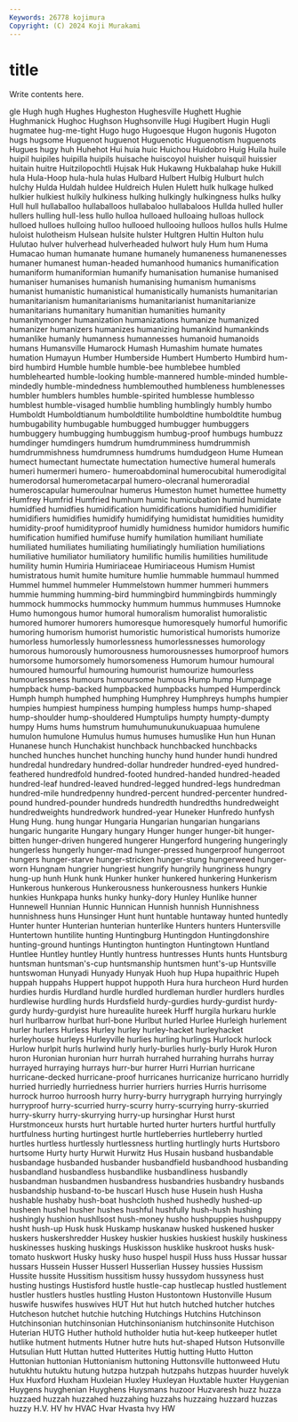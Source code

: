 ```yaml
---
Keywords: 26778 kojimura
Copyright: (C) 2024 Koji Murakami
---
```


# title

Write contents here.



gle Hugh hugh Hughes Hugheston
Hughesville Hughett Hughie Hughmanick Hughoc Hughson Hughsonville Hugi Hugibert Hugin
Hugli hugmatee hug-me-tight Hugo hugo Hugoesque Hugon hugonis Hugoton hugs
hugsome Huguenot huguenot Huguenotic Huguenotism huguenots Hugues hugy huh Huhehot
Hui huia huic Huichou Huidobro Huig Huila huile huipil huipiles
huipilla huipils huisache huiscoyol huisher huisquil huissier huitain huitre Huitzilopochtli
Hujsak Huk Hukawng Hukbalahap huke Hukill hula Hula-Hoop hula-hula hulas
Hulbard Hulbert Hulbig Hulburt hulch hulchy Hulda Huldah huldee Huldreich
Hulen Hulett hulk hulkage hulked hulkier hulkiest hulkily hulkiness hulking
hulkingly hulkingness hulks hulky Hull hull hullaballoo hullaballoos hullabaloo hullabaloos
Hullda hulled huller hullers hulling hull-less hullo hulloa hulloaed hulloaing
hulloas hullock hulloed hulloes hulloing hulloo hullooed hullooing hulloos hullos
hulls Hulme huloist hulotheism Hulsean hulsite hulster Hultgren Hultin Hulton
hulu Hulutao hulver hulverhead hulverheaded hulwort huly Hum hum Huma
Humacao human humanate humane humanely humaneness humanenesses humaner humanest human-headed
humanhood humanics humanification humaniform humaniformian humanify humanisation humanise humanised humaniser
humanises humanish humanising humanism humanisms humanist humanistic humanistical humanistically humanists
humanitarian humanitarianism humanitarianisms humanitarianist humanitarianize humanitarians humanitary humanitian humanities humanity
humanitymonger humanization humanizations humanize humanized humanizer humanizers humanizes humanizing humankind
humankinds humanlike humanly humanness humannesses humanoid humanoids humans Humansville Humarock
Humash Humashim humate humates humation Humayun Humber Humberside Humbert Humberto
Humbird hum-bird humbird Humble humble humble-bee humblebee humbled humblehearted humble-looking
humble-mannered humble-minded humble-mindedly humble-mindedness humblemouthed humbleness humblenesses humbler humblers humbles
humble-spirited humblesse humblesso humblest humble-visaged humblie humbling humblingly humbly humbo
Humboldt Humboldtianum humboldtilite humboldtine humboldtite humbug humbugability humbugable humbugged humbugger
humbuggers humbuggery humbugging humbuggism humbug-proof humbugs humbuzz humdinger humdingers humdrum
humdrumminess humdrummish humdrummishness humdrumness humdrums humdudgeon Hume Humean humect humectant
humectate humectation humective humeral humerals humeri humermeri humero- humeroabdominal humerocubital
humerodigital humerodorsal humerometacarpal humero-olecranal humeroradial humeroscapular humeroulnar humerus Humeston humet
humettee humetty Humfrey Humfrid Humfried humhum humic humicubation humid humidate
humidfied humidfies humidification humidifications humidified humidifier humidifiers humidifies humidify humidifying
humidistat humidities humidity humidity-proof humidityproof humidly humidness humidor humidors humific
humification humified humifuse humify humilation humiliant humiliate humiliated humiliates humiliating
humiliatingly humiliation humiliations humiliative humiliator humiliatory humilific humilis humilities humilitude
humility humin Humiria Humiriaceae Humiriaceous Humism Humist humistratous humit humite
humiture humlie hummable hummaul hummed Hummel hummel hummeler Hummelstown hummer
hummeri hummers hummie humming humming-bird hummingbird hummingbirds hummingly hummock hummocks
hummocky hummum hummus hummuses Humnoke Humo humongous humor humoral humoralism
humoralist humoralistic humored humorer humorers humoresque humoresquely humorful humorific humoring
humorism humorist humoristic humoristical humorists humorize humorless humorlessly humorlessness humorlessnesses
humorology humorous humorously humorousness humorousnesses humorproof humors humorsome humorsomely humorsomeness
Humorum humour humoural humoured humourful humouring humourist humourize humourless humourlessness
humours humoursome humous Hump hump Humpage humpback hump-backed humpbacked humpbacks
humped Humperdinck Humph humph humphed humphing Humphrey Humphreys humphs humpier
humpies humpiest humpiness humping humpless humps hump-shaped hump-shoulder hump-shouldered Humptulips
humpty humpty-dumpty humpy Hums hums humstrum humuhumunukunukuapuaa humulene humulon humulone
Humulus humus humuses humuslike Hun hun Hunan Hunanese hunch Hunchakist
hunchback hunchbacked hunchbacks hunched hunches hunchet hunching hunchy hund hunder
hundi hundred hundredal hundredary hundred-dollar hundreder hundred-eyed hundred-feathered hundredfold hundred-footed
hundred-handed hundred-headed hundred-leaf hundred-leaved hundred-legged hundred-legs hundredman hundred-mile hundredpenny hundred-percent
hundred-percenter hundred-pound hundred-pounder hundreds hundredth hundredths hundredweight hundredweights hundredwork hundred-year
Huneker Hunfredo hunfysh Hung Hung. hung hungar Hungaria Hungarian hungarian
hungarians hungaric hungarite Hungary hungary Hunger hunger hunger-bit hunger-bitten hunger-driven
hungered hungerer Hungerford hungering hungeringly hungerless hungerly hunger-mad hunger-pressed hungerproof
hungerroot hungers hunger-starve hunger-stricken hunger-stung hungerweed hunger-worn Hungnam hungrier hungriest
hungrify hungrily hungriness hungry hung-up hunh Hunk hunk Hunker hunker
hunkered hunkering Hunkerism Hunkerous hunkerous Hunkerousness hunkerousness hunkers Hunkie hunkies
Hunkpapa hunks hunky hunky-dory Hunley Hunlike hunner Hunnewell Hunnian Hunnic
Hunnican Hunnish hunnish Hunnishness hunnishness huns Hunsinger Hunt hunt huntable
huntaway hunted huntedly Hunter hunter Hunterian hunterian hunterlike Hunters hunters
Huntersville Huntertown huntilite hunting Huntingburg Huntingdon Huntingdonshire hunting-ground huntings Huntington
huntington Huntingtown Huntland Huntlee Huntley huntley Huntly huntress huntresses Hunts
hunts Huntsburg huntsman huntsman's-cup huntsmanship huntsmen hunt's-up Huntsville huntswoman Hunyadi
Hunyady Hunyak Huoh hup Hupa hupaithric Hupeh huppah huppahs Huppert
huppot huppoth Hura hura hurcheon Hurd hurden hurdies hurdis Hurdland
hurdle hurdled hurdleman hurdler hurdlers hurdles hurdlewise hurdling hurds Hurdsfield
hurdy-gurdies hurdy-gurdist hurdy-gurdy hurdy-gurdyist hure hureaulite hureek Hurff hurgila hurkaru
hurkle hurl hurlbarrow hurlbat hurl-bone Hurlbut hurled Hurlee Hurleigh hurlement
hurler hurlers Hurless Hurley hurley hurley-hacket hurleyhacket hurleyhouse hurleys Hurleyville
hurlies hurling hurlings Hurlock hurlock Hurlow hurlpit hurls hurlwind hurly
hurly-burlies hurly-burly Hurok Huron huron Huronian huronian hurr hurrah hurrahed
hurrahing hurrahs hurray hurrayed hurraying hurrays hurr-bur hurrer Hurri Hurrian
hurricane hurricane-decked hurricane-proof hurricanes hurricanize hurricano hurridly hurried hurriedly hurriedness
hurrier hurriers hurries Hurris hurrisome hurrock hurroo hurroosh hurry hurry-burry
hurrygraph hurrying hurryingly hurryproof hurry-scurried hurry-scurry hurry-scurrying hurry-skurried hurry-skurry hurry-skurrying
hurry-up hursinghar Hurst hurst Hurstmonceux hursts hurt hurtable hurted hurter
hurters hurtful hurtfully hurtfulness hurting hurtingest hurtle hurtleberries hurtleberry hurtled
hurtles hurtless hurtlessly hurtlessness hurtling hurtlingly hurts Hurtsboro hurtsome Hurty
hurty Hurwit Hurwitz Hus Husain husband husbandable husbandage husbanded husbander
husbandfield husbandhood husbanding husbandland husbandless husbandlike husbandliness husbandly husbandman husbandmen
husbandress husbandries husbandry husbands husbandship husband-to-be huscarl Husch huse Husein
hush Husha hushable hushaby hush-boat hushcloth hushed hushedly hushed-up husheen
hushel husher hushes hushful hushfully hush-hush hushing hushingly hushion hushllsost
hush-money husho hushpuppies hushpuppy husht hush-up Husk husk Huskamp huskanaw
husked huskened husker huskers huskershredder Huskey huskier huskies huskiest huskily
huskiness huskinesses husking huskings Huskisson husklike huskroot husks husk-tomato huskwort
Husky husky huso huspel huspil Huss huss Hussar hussar hussars
Hussein Husser Husserl Husserlian Hussey hussies Hussism Hussite hussite Hussitism
hussitism hussy hussydom hussyness hust husting hustings Hustisford hustle hustle-cap
hustlecap hustled hustlement hustler hustlers hustles hustling Huston Hustontown Hustonville
Husum huswife huswifes huswives HUT Hut hut hutch hutched hutcher
hutches Hutcheson hutchet hutchie hutching Hutchings Hutchins Hutchinson Hutchinsonian hutchinsonian
Hutchinsonianism hutchinsonite Hutchison Huterian HUTG Huther huthold hutholder hutia hut-keep
hutkeeper hutlet hutlike hutment hutments Hutner hutre huts hut-shaped Hutson
Hutsonville Hutsulian Hutt Huttan hutted Hutterites Huttig hutting Hutto Hutton
Huttonian huttonian Huttonianism huttoning Huttonsville huttonweed Hutu hutukhtu hutuktu hutung
hutzpa hutzpah hutzpahs hutzpas huurder huvelyk Hux Huxford Huxham Huxleian
Huxley Huxleyan Huxtable huxter Huygenian Huygens huyghenian Huyghens Huysmans huzoor
Huzvaresh huzz huzza huzzaed huzzah huzzahed huzzahing huzzahs huzzaing huzzard
huzzas huzzy H.V. HV hv HVAC Hvar Hvasta hvy HW
